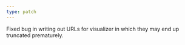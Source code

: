 ```yaml
---
type: patch
---
```


Fixed bug in writing out URLs for visualizer in which they may end up truncated prematurely.
